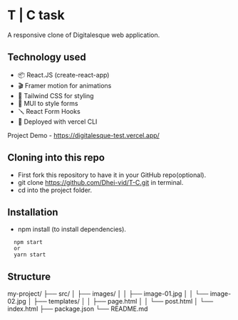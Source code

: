 # T | C task

A responsive clone of Digitalesque web application.

## Technology used
- 📦 React.JS (create-react-app)
- 🎬 Framer motion for animations
- 🎨 Tailwind CSS for styling
- 🎨 MUI to style forms
- 🪛 React Form Hooks
- 🚀 Deployed with vercel CLI

Project Demo - https://digitalesque-test.vercel.app/

## Cloning into this repo
- First fork this repository to have it in your GitHub repo(optional).
- git clone https://github.com/Dhei-vid/T-C.git in terminal. 
- cd into the project folder.

## Installation
- npm install (to install dependencies).
```
  npm start 
  or 
  yarn start
```

## Structure
my-project/
├── src/
│   ├── images/
│   │   ├── image-01.jpg
│   │   └── image-02.jpg
│   ├── templates/
│   │   ├── page.html
│   │   └── post.html
│   └── index.html
├── package.json
└── README.md


